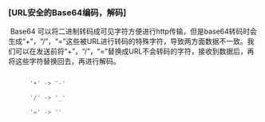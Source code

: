 ### [URL安全的Base64编码，解码]

​    Base64 可以将二进制转码成可见字符方便进行http传输，但是base64转码时会生成“+”，“/”，“=”这些被URL进行转码的特殊字符，导致两方面数据不一致。
​    我们可以在发送前将“+”，“/”，“=”替换成URL不会转码的字符，接收到数据后，再将这些字符替换回去，再进行解码。

```js

      '+' -> '-'

      '/' -> '_'	

      '=' -> ''
```

